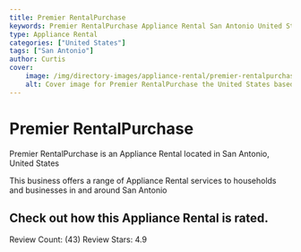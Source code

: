 ```yaml
---
title: Premier RentalPurchase
keywords: Premier RentalPurchase Appliance Rental San Antonio United States 
type: Appliance Rental 
categories: ["United States"]
tags: ["San Antonio"]
author: Curtis
cover:
    image: /img/directory-images/appliance-rental/premier-rentalpurchase.webp
    alt: Cover image for Premier RentalPurchase the United States based Appliance Rental servicing San Antonio 
---
```


# Premier RentalPurchase
Premier RentalPurchase is an Appliance Rental located in San Antonio, United States

This business offers a range of Appliance Rental services to households and businesses in and around San Antonio

## Check out how this Appliance Rental is rated.
Review Count: (43)
Review Stars: 4.9
